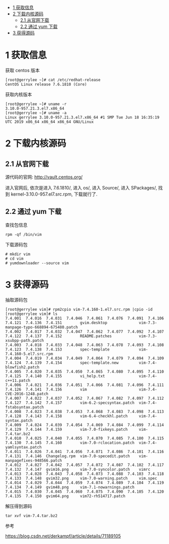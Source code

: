 
<!-- @import "[TOC]" {cmd="toc" depthFrom=1 depthTo=6 orderedList=false} -->

<!-- code_chunk_output -->

- [1 获取信息](#1-获取信息)
- [2 下载内核源码](#2-下载内核源码)
  - [2.1 从官网下载](#21-从官网下载)
  - [2.2 通过 yum 下载](#22-通过-yum-下载)
- [3 获得源码](#3-获得源码)

<!-- /code_chunk_output -->

# 1 获取信息

获取 centos 版本

```
[root@gerrylee ~]# cat /etc/redhat-release
CentOS Linux release 7.6.1810 (Core)
```

获取内核版本

```
[root@gerrylee ~]# uname -r
3.10.0-957.21.3.el7.x86_64
[root@gerrylee ~]# uname -a
Linux gerrylee 3.10.0-957.21.3.el7.x86_64 #1 SMP Tue Jun 18 16:35:19 UTC 2019 x86_64 x86_64 x86_64 GNU/Linux
```

# 2 下载内核源码

## 2.1 从官网下载

源代码的官网: http://vault.centos.org/

进入官网后, 依次是进入 7.6.1810/, 进入 os/, 进入 Source/, 进入 SPackages/, 找到 kernel-3.10.0-957.el7.src.rpm, 下载就行了.

## 2.2 通过 yum 下载

查找包信息

```
rpm -qf /bin/vim
```

下载源码包

```
# mkdir vim
# cd vim
# yumdownloader --source vim
```

# 3 获得源码

抽取源码包

```
[root@gerrylee vim]# rpm2cpio vim-7.4.160-1.el7.src.rpm |cpio -id
[root@gerrylee vim]# ls
7.4.001  7.4.016  7.4.031  7.4.046  7.4.061  7.4.076  7.4.091  7.4.106  7.4.121  7.4.136  7.4.151        gvim.desktop              vim-7.3-manpage-typo-668894-675480.patch
7.4.002  7.4.017  7.4.032  7.4.047  7.4.062  7.4.077  7.4.092  7.4.107  7.4.122  7.4.137  7.4.152        README.patches            vim-7.3-xsubpp-path.patch
7.4.003  7.4.018  7.4.033  7.4.048  7.4.063  7.4.078  7.4.093  7.4.108  7.4.123  7.4.138  7.4.153        spec-template             vim-7.4.160-5.el7.src.rpm
7.4.004  7.4.019  7.4.034  7.4.049  7.4.064  7.4.079  7.4.094  7.4.109  7.4.124  7.4.139  7.4.154        spec-template.new         vim-7.4-blowfish2.patch
7.4.005  7.4.020  7.4.035  7.4.050  7.4.065  7.4.080  7.4.095  7.4.110  7.4.125  7.4.140  7.4.155        vi_help.txt               vim-7.4-c++11.patch
7.4.006  7.4.021  7.4.036  7.4.051  7.4.066  7.4.081  7.4.096  7.4.111  7.4.126  7.4.141  7.4.156        vim                       vim-7.4-CVE-2016-1248.patch
7.4.007  7.4.022  7.4.037  7.4.052  7.4.067  7.4.082  7.4.097  7.4.112  7.4.127  7.4.142  7.4.157        vim-6.2-specsyntax.patch  vim-7.4-fstabsyntax.patch
7.4.008  7.4.023  7.4.038  7.4.053  7.4.068  7.4.083  7.4.098  7.4.113  7.4.128  7.4.143  7.4.158        vim-6.4-checkhl.patch     vim-7.4-syntax.patch
7.4.009  7.4.024  7.4.039  7.4.054  7.4.069  7.4.084  7.4.099  7.4.114  7.4.129  7.4.144  7.4.159        vim-7.0-fixkeys.patch     vim-7.4.tar.bz2
7.4.010  7.4.025  7.4.040  7.4.055  7.4.070  7.4.085  7.4.100  7.4.115  7.4.130  7.4.145  7.4.160        vim-7.0-rclocation.patch  vim-7.4-yamlsyntax.patch
7.4.011  7.4.026  7.4.041  7.4.056  7.4.071  7.4.086  7.4.101  7.4.116  7.4.131  7.4.146  Changelog.rpm  vim-7.0-specedit.patch    vim-manpagefixes-948566.patch
7.4.012  7.4.027  7.4.042  7.4.057  7.4.072  7.4.087  7.4.102  7.4.117  7.4.132  7.4.147  gvim16.png     vim-7.0-syncolor.patch    vimrc
7.4.013  7.4.028  7.4.043  7.4.058  7.4.073  7.4.088  7.4.103  7.4.118  7.4.133  7.4.148  gvim32.png     vim-7.0-warning.patch     vim.spec
7.4.014  7.4.029  7.4.044  7.4.059  7.4.074  7.4.089  7.4.104  7.4.119  7.4.134  7.4.149  gvim48.png     vim-7.1-nowarnings.patch
7.4.015  7.4.030  7.4.045  7.4.060  7.4.075  7.4.090  7.4.105  7.4.120  7.4.135  7.4.150  gvim64.png     vim72-rh514717.patch
```

解压得到源码

```
tar xvf vim-7.4.tar.bz2
```

参考

https://blog.csdn.net/derkampf/article/details/71189105